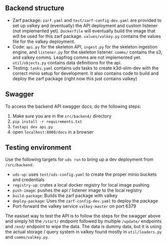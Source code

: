## Backend structure
* Zarf package: `zarf.yaml` and `test/zarf-config-dev.yaml` are provided to set up valkey and (eventually) the API deployment and custom listener (not implemented yet).  `Dockerfile` will eventually build the image that will be used for this zarf package. `values/valkey.py` contains the values file for the valkey deployment.
* Code: `api.py` for the skeleton API, `ingest.py` for the skeleton ingestion engine, and `listener.py` for the skeleton listener.  `comms/` contains the s3, and valkey comms.  Leapfrog comms are not implemented yet.  `util/objects.py` contains data definitions for the api.
* Testing: `tasks.yaml` contains uds tasks to create k3d-slim-dev with the correct minio setup for development.  It also contains code to build and deploy the zarf package (right now this just contains valkey)

## Swagger
To access the backend API swagger docs, do the following steps:
1. Make sure you are in the `src/backend/` directory
2. `pip install -r requirements.txt`
3. `fastapi dev api.py`
4. open `localhost:8000/docs` in a browser

## Testing environment
Use the following targets for `uds run` to bring up a dev deployment from `/src/backend`:
* `uds-up`: uses `test/uds-config.yaml` to create the proper minio buckets and credentials
* `registry-up`: crates a local docker registry for local image pushing
* `push-image`: pushes the api / listener image to the local registry
* `build-package`: Builds the zarf package with valkey
* `deploy-package`: Uses the `zarf-config-dev.yaml` to deploy the package
* Port-forward the valkey service `valkey-master` on port 6379

The easiset way to test the API is to follow the steps for the swagger above and simply hit the `/start/` endpoint followed by multiple `/update/` endpoints and `/end/` endpoint to wipe the data.  The data is dummy data, but it is using the actual storage / query system in valkey found mostly in `util/loaders.py` and `comms/valkey.py`.
